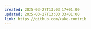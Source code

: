 ```yaml
---
created: 2025-03-27T13:03:17+01:00
updated: 2025-03-27T13:03:33+01:00
link: https://github.com/cake-contrib
---
```

